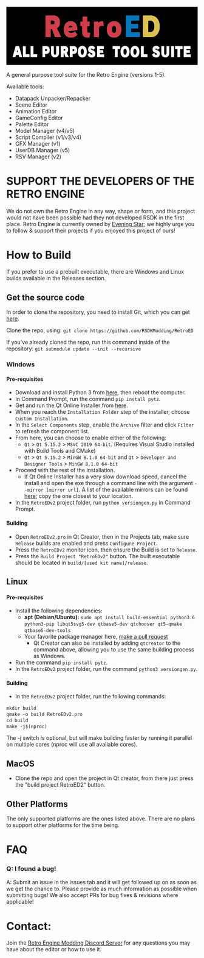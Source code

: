 ![](header.png?raw=true)

A general purpose tool suite for the Retro Engine (versions 1-5).

Available tools:
- Datapack Unpacker/Repacker
- Scene Editor
- Animation Editor
- GameConfig Editor
- Palette Editor
- Model Manager (v4/v5)
- Script Compiler (v1/v3/v4)
- GFX Manager (v1)
- UserDB Manager (v5)
- RSV Manager (v2)

# **SUPPORT THE DEVELOPERS OF THE RETRO ENGINE**
We do not own the Retro Engine in any way, shape or form, and this project would not have been possible had they not developed RSDK in the first place. Retro Engine is currently owned by [Evening Star](https://eveningstar.studio/); we highly urge you to follow & support their projects if you enjoyed this project of ours!

# How to Build

If you prefer to use a prebuilt executable, there are Windows and Linux builds available in the Releases section.

## Get the source code
In order to clone the repository, you need to install Git, which you can get [here](https://git-scm.com/downloads).

Clone the repo, using: `git clone https://github.com/RSDKModding/RetroED`

If you've already cloned the repo, run this command inside of the repository: `git submodule update --init --recursive`

### Windows
#### Pre-requisites
- Download and install Python 3 from [here](https://www.python.org/downloads/), then reboot the computer.
- In Command Prompt, run the command `pip install pytz`.
- Get and run the Qt Online Installer from [here](https://www.qt.io/download-qt-installer-oss).
- When you reach the `Installation Folder` step of the installer, choose `Custom Installation`.
- In the `Select Components` step, enable the `Archive` filter and click `Filter` to refresh the component list.
- From here, you can choose to enable either of the following:
  - `Qt` > `Qt 5.15.2` > `MSVC 2019 64-bit`. (Requires Visual Studio installed with Build Tools and CMake)
  - `Qt` > `Qt 5.15.2` > `MinGW 8.1.0 64-bit` and `Qt` > `Developer and Designer Tools` > `MinGW 8.1.0 64-bit`
- Proceed with the rest of the installation.
  - If Qt Online Installer has a very slow download speed, cancel the install and open the exe through a command line with the argument `--mirror [mirror url]`. A list of the available mirrors can be found [here](https://download.qt.io/static/mirrorlist/); copy the one closest to your location.
- In the `RetroEDv2` project folder, run `python versiongen.py` in Command Prompt.

#### Building
- Open `RetroEDv2.pro` in Qt Creator, then in the Projects tab, make sure `Release` builds are enabled and press `Configure Project`.
- Press the `RetroEDv2` monitor icon, then ensure the Build is set to `Release`.
- Press the `Build Project "RetroEDv2"` button. The built executable should be located in `build/[used kit name]/release`.

## Linux
#### Pre-requisites
- Install the following dependencies:
  - **apt (Debian/Ubuntu):** `sudo apt install build-essential python3.6 python3-pip libqt5svg5-dev qtbase5-dev qtchooser qt5-qmake qtbase5-dev-tools`
  - Your favorite package manager here, [make a pull request](https://github.com/RSDKModding/RetroED/fork)
    - Qt Creator can also be installed by adding `qtcreator` to the command above, allowing you to use the same building process as Windows.
- Run the command `pip install pytz`.
- In the `RetroEDv2` project folder, run the command `python3 versiongen.py`.

#### Building
- In the `RetroEDv2` project folder, run the following commands:
```
mkdir build
qmake -o build RetroEDv2.pro
cd build
make -j$(nproc)
```
The -j switch is optional, but will make building faster by running it parallel on multiple cores (nproc will use all available cores).

## MacOS
* Clone the repo and open the project in Qt creator, from there just press the "build project RetroED2" button.

## Other Platforms
The only supported platforms are the ones listed above. There are no plans to support other platforms for the time being.

# FAQ
### Q: I found a bug!
A: Submit an issue in the issues tab and it will get followed up on as soon as we get the chance to. Please provide as much information as possible when submitting bugs! We also accept PRs for bug fixes & revisions where applicable!

# Contact:
Join the [Retro Engine Modding Discord Server](https://dc.railgun.works/retroengine) for any questions you may have about the editor or how to use it.
